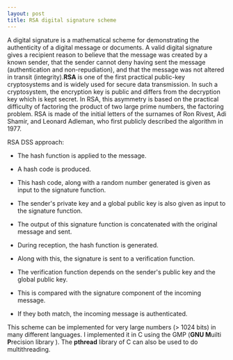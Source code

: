 ```yaml
---
layout: post
title: RSA digital signature scheme
---
```

A digital signature is a mathematical scheme for demonstrating the authenticity of a digital message or documents. 
A valid digital signature gives a recipient reason to believe that the message was created by a known sender, that the sender cannot deny having sent the message (authentication and non-repudiation), and that the message was not altered in transit (integrity).**RSA** is one of the first practical public-key cryptosystems and is widely used for secure data transmission. 
In such a cryptosystem, the encryption key is public and differs from the decryption key which is kept secret. 
In RSA, this asymmetry is based on the practical difficulty of factoring the product of two large prime numbers, the factoring problem. RSA is made of the initial letters of the surnames of Ron Rivest, Adi Shamir, and Leonard Adleman, who first publicly described the algorithm in 1977.



RSA DSS approach:



* The hash function is applied to the message.


* A hash code is produced.


* This hash code, along with a random number generated is given as input to the signature function.


* The sender's private key and a global public key is also given as input to the signature function.


* The output of this signature function is concatenated with the original message and sent.


* During reception, the hash function is generated.


* Along with this, the signature is sent to a verification function.


* The verification function depends on the sender's public key and the global public key.


* This is compared with the signature component of the incoming message.


* If they both match, the incoming message is authenticated.

 
This scheme can be implemented for very large numbers (> 1024 bits) in many different languages. I implemented it in C using the 
GMP (**GNU M**uilti **P**recision library ). The **pthread** library of C can also be used to do multithreading. 
 
 
